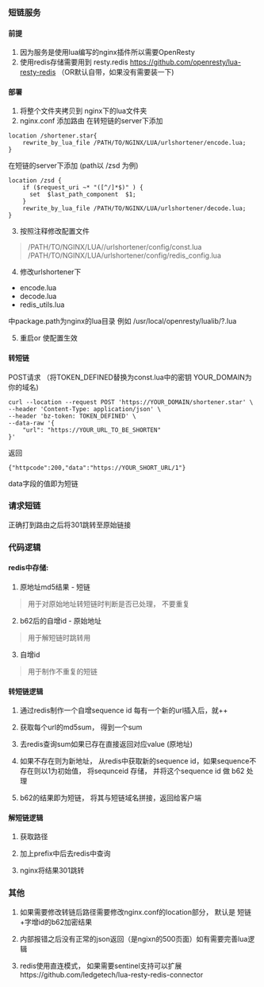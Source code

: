 

### 短链服务
#### 前提
1. 因为服务是使用lua编写的nginx插件所以需要OpenResty
2. 使用redis存储需要用到 resty.redis https://github.com/openresty/lua-resty-redis （OR默认自带，如果没有需要装一下)

#### 部署
1. 将整个文件夹拷贝到 nginx下的lua文件夹
2. nginx.conf 添加路由
在转短链的server下添加
```
location /shortener.star{
    rewrite_by_lua_file /PATH/TO/NGINX/LUA/urlshortener/encode.lua;
}
```
在短链的server下添加 (path以 /zsd 为例)
```
location /zsd {
    if ($request_uri ~* "([^/]*$)" ) {
      set  $last_path_component  $1;
    }
    rewrite_by_lua_file /PATH/TO/NGINX/LUA/urlshortener/decode.lua;
}   
```
3. 按照注释修改配置文件 
> /PATH/TO/NGINX/LUA//urlshortener/config/const.lua  
> /PATH/TO/NGINX/LUA/urlshortener/config/redis_config.lua

4. 修改urlshortener下
* encode.lua 
* decode.lua 
* redis_utils.lua  

中package.path为nginx的lua目录 例如 /usr/local/openresty/lualib/?.lua  

5. 重启or 使配置生效 

#### 转短链
POST请求 （将TOKEN_DEFINED替换为const.lua中的密钥 YOUR_DOMAIN为你的域名)
```
curl --location --request POST 'https://YOUR_DOMAIN/shortener.star' \
--header 'Content-Type: application/json' \
--header 'bz-token: TOKEN_DEFINED' \
--data-raw '{
    "url": "https://YOUR_URL_TO_BE_SHORTEN"
}'
```
返回 
```
{"httpcode":200,"data":"https://YOUR_SHORT_URL/1"}
```
data字段的值即为短链

### 请求短链
正确打到路由之后将301跳转至原始链接





### 代码逻辑
#### redis中存储: 

1. 原地址md5结果 - 短链
 >用于对原始地址转短链时判断是否已处理， 不要重复
2. b62后的自增id - 原始地址
 >用于解短链时跳转用
3. 自增id
 >用于制作不重复的短链

#### 转短链逻辑
1. 通过redis制作一个自增sequence id 每有一个新的url插入后，就++

2. 获取每个url的md5sum， 得到一个sum

3. 去redis查询sum如果已存在直接返回对应value (原地址)

4. 如果不存在则为新地址， 从redis中获取新的sequence id，如果sequence不存在则以1为初始值， 将sequnceid 存储， 并将这个sequence id 做 b62 处理

5. b62的结果即为短链， 将其与短链域名拼接，返回给客户端

#### 解短链逻辑

1. 获取路径

2. 加上prefix中后去redis中查询

3. nginx将结果301跳转

### 其他

1. 如果需要修改转链后路径需要修改nginx.conf的location部分， 默认是 短链+字增id的b62加密结果

2. 内部报错之后没有正常的json返回（是ngixn的500页面）如有需要完善lua逻辑

3. redis使用直连模式， 如果需要sentinel支持可以扩展https://github.com/ledgetech/lua-resty-redis-connector
